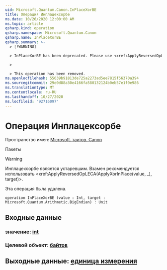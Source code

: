 ```yaml
---
uid: Microsoft.Quantum.Canon.InPlaceXorBE
title: Операция Инплацексорбе
ms.date: 10/26/2020 12:00:00 AM
ms.topic: article
qsharp.kind: operation
qsharp.namespace: Microsoft.Quantum.Canon
qsharp.name: InPlaceXorBE
qsharp.summary: >-
  > [!WARNING]

  > InPlaceXorBE has been deprecated. Please use <xref:ApplyReversedOpLECA(ApplyXorInPlace(value, _), target)> instead.

  >

  > This operation has been removed.
ms.openlocfilehash: 55639b91813de725a2273ad5ee7815f56370a394
ms.sourcegitcommit: 29e0d88a30e4166fa580132124b0eb57e1f0e986
ms.translationtype: MT
ms.contentlocale: ru-RU
ms.lasthandoff: 10/27/2020
ms.locfileid: "92716097"
---
```

# <a name="inplacexorbe-operation"></a>Операция Инплацексорбе

Пространство имен: [Microsoft. тактов. Canon](xref:Microsoft.Quantum.Canon)

Пакеты [](https://nuget.org/packages/)


> [!WARNING]
> Инплацексорбе является устаревшим. Взамен рекомендуется использовать <xref:ApplyReversedOpLECA(ApplyXorInPlace(value, _), target)>.
>
> Эта операция была удалена.



```qsharp
operation InPlaceXorBE (value : Int, target : Microsoft.Quantum.Arithmetic.BigEndian) : Unit
```


## <a name="input"></a>Входные данные

### <a name="value--int"></a>значение: [int](xref:microsoft.quantum.lang-ref.int)




### <a name="target--bigendian"></a>Целевой объект: [байтов](xref:Microsoft.Quantum.Arithmetic.BigEndian)





## <a name="output--unit"></a>Выходные данные: [единица измерения](xref:microsoft.quantum.lang-ref.unit)

